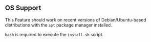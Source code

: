 

## OS Support

This Feature should work on recent versions of Debian/Ubuntu-based distributions with the `apt` package manager installed.

`bash` is required to execute the `install.sh` script.